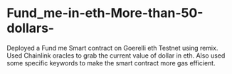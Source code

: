 # Fund_me-in-eth-More-than-50-dollars-
Deployed a Fund me Smart contract on Goerelli eth Testnet using remix. Used Chainlink oracles to grab the current value of dollar in eth. Also used some specific keywords to make the smart contract more gas efficient.

